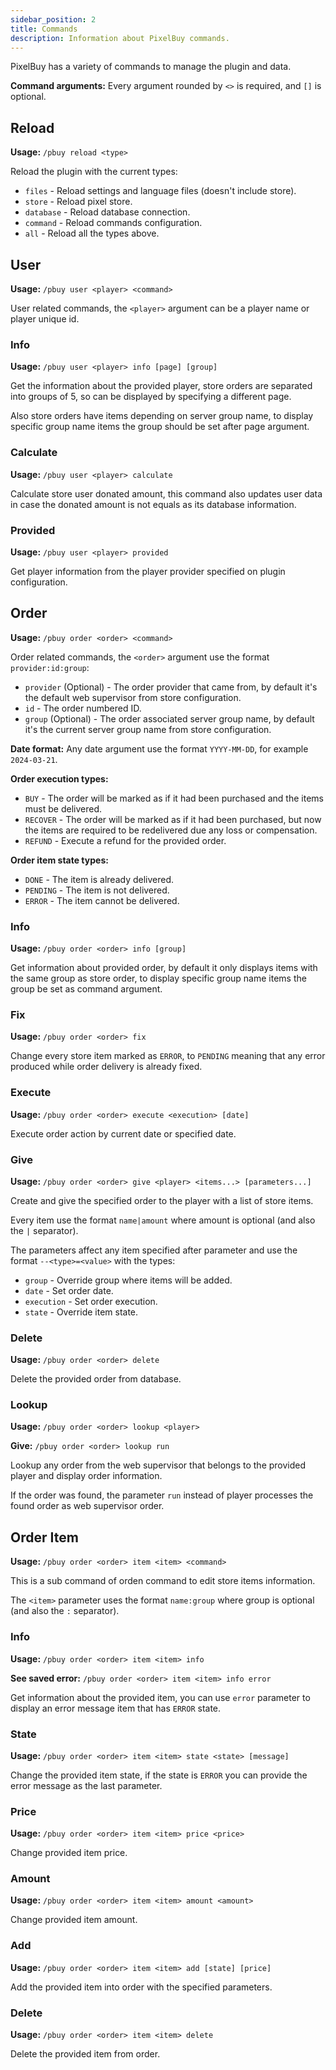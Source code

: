 ```yaml
---
sidebar_position: 2
title: Commands
description: Information about PixelBuy commands.
---
```


PixelBuy has a variety of commands to manage the plugin and data.

**Command arguments:** Every argument rounded by `<>` is required, and `[]` is optional.

## Reload

**Usage:** `/pbuy reload <type>`

Reload the plugin with the current types:

* `files` - Reload settings and language files (doesn't include store).
* `store` - Reload pixel store.
* `database` - Reload database connection.
* `command` - Reload commands configuration.
* `all` - Reload all the types above.

## User

**Usage:** `/pbuy user <player> <command>`

User related commands, the `<player>` argument can be a player name or player unique id.

### Info

**Usage:** `/pbuy user <player> info [page] [group]`

Get the information about the provided player, store orders are separated into groups of 5, so can be displayed by specifying a different page.

Also store orders have items depending on server group name, to display specific group name items the group should be set after page argument.

### Calculate

**Usage:** `/pbuy user <player> calculate`

Calculate store user donated amount, this command also updates user data in case the donated amount is not equals as its database information.

### Provided

**Usage:** `/pbuy user <player> provided`

Get player information from the player provider specified on plugin configuration.

## Order

**Usage:** `/pbuy order <order> <command>`

Order related commands, the `<order>` argument use the format `provider:id:group`:

* `provider` (Optional) - The order provider that came from, by default it's the default web supervisor from store configuration.
* `id` -  The order numbered ID.
* `group` (Optional) - The order associated server group name, by default it's the current server group name from store configuration.

**Date format:** Any date argument use the format `YYYY-MM-DD`, for example `2024-03-21`.

**Order execution types:**

* `BUY` - The order will be marked as if it had been purchased and the items must be delivered.
* `RECOVER` - The order will be marked as if it had been purchased, but now the items are required to be redelivered due any loss or compensation.
* `REFUND` - Execute a refund for the provided order.

**Order item state types:**

* `DONE` - The item is already delivered.
* `PENDING` - The item is not delivered.
* `ERROR` - The item cannot be delivered.

### Info

**Usage:** `/pbuy order <order> info [group]`

Get information about provided order, by default it only displays items with the same group as store order, to display specific group name items the group be set as command argument.

### Fix

**Usage:** `/pbuy order <order> fix`

Change every store item marked as `ERROR`, to `PENDING` meaning that any error produced while order delivery is already fixed.

### Execute

**Usage:** `/pbuy order <order> execute <execution> [date]`

Execute order action by current date or specified date.

### Give

**Usage:** `/pbuy order <order> give <player> <items...> [parameters...]`

Create and give the specified order to the player with a list of store items.

Every item use the format `name|amount` where amount is optional (and also the `|` separator).

The parameters affect any item specified after parameter and use the format `--<type>=<value>` with the types:

* `group` - Override group where items will be added.
* `date` - Set order date.
* `execution` - Set order execution.
* `state` - Override item state.

### Delete

**Usage:** `/pbuy order <order> delete`

Delete the provided order from database.

### Lookup

**Usage:** `/pbuy order <order> lookup <player>`

**Give:** `/pbuy order <order> lookup run`

Lookup any order from the web supervisor that belongs to the provided player and display order information.

If the order was found, the parameter `run` instead of player processes the found order as web supervisor order.

## Order Item

**Usage:** `/pbuy order <order> item <item> <command>`

This is a sub command of orden command to edit store items information.

The `<item>` parameter uses the format `name:group` where group is optional (and also the `:` separator).

### Info

**Usage:** `/pbuy order <order> item <item> info`

**See saved error:** `/pbuy order <order> item <item> info error`

Get information about the provided item, you can use `error` parameter to display an error message item that has `ERROR` state.

### State

**Usage:** `/pbuy order <order> item <item> state <state> [message]`

Change the provided item state, if the state is `ERROR` you can provide the error message as the last parameter.

### Price

**Usage:** `/pbuy order <order> item <item> price <price>`

Change provided item price.

### Amount

**Usage:** `/pbuy order <order> item <item> amount <amount>`

Change provided item amount.

### Add

**Usage:** `/pbuy order <order> item <item> add [state] [price]`

Add the provided item into order with the specified parameters.

### Delete

**Usage:** `/pbuy order <order> item <item> delete`

Delete the provided item from order.